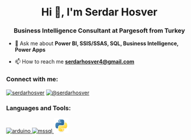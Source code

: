 <h1 align="center">Hi 👋, I'm Serdar Hosver</h1>
<h3 align="center">Business Intelligence Consultant at Pargesoft from Turkey</h3>

- 💬 Ask me about **Power BI, SSIS/SSAS, SQL, Business Intelligence, Power Apps**

- 📫 How to reach me **serdarhosver4@gmail.com**

<h3 align="left">Connect with me:</h3>
<p align="left">
<a href="https://linkedin.com/in/serdarhosver" target="blank"><img align="center" src="https://raw.githubusercontent.com/rahuldkjain/github-profile-readme-generator/master/src/images/icons/Social/linked-in-alt.svg" alt="serdarhosver" height="30" width="40" /></a>
<a href="https://medium.com/@serdarhosver" target="blank"><img align="center" src="https://raw.githubusercontent.com/rahuldkjain/github-profile-readme-generator/master/src/images/icons/Social/medium.svg" alt="@serdarhosver" height="30" width="40" /></a>
</p>

<h3 align="left">Languages and Tools:</h3>
<p align="left"> <a href="https://www.arduino.cc/" target="_blank" rel="noreferrer"> <img src="https://cdn.worldvectorlogo.com/logos/arduino-1.svg" alt="arduino" width="40" height="40"/> </a> <a href="https://www.microsoft.com/en-us/sql-server" target="_blank" rel="noreferrer"> <img src="https://www.svgrepo.com/show/303229/microsoft-sql-server-logo.svg" alt="mssql" width="40" height="40"/> </a> <a href="https://www.python.org" target="_blank" rel="noreferrer"> <img src="https://raw.githubusercontent.com/devicons/devicon/master/icons/python/python-original.svg" alt="python" width="40" height="40"/> </a> </p>


